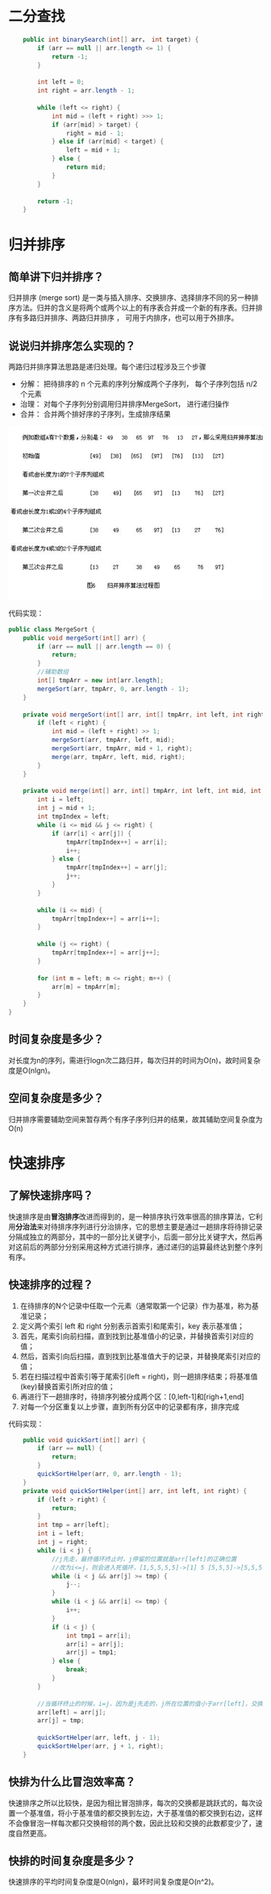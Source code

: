 # 二分查找

```java
    public int binarySearch(int[] arr， int target) {
        if (arr == null || arr.length <= 1) {
            return -1;
        }

        int left = 0;
        int right = arr.length - 1;

        while (left <= right) {
            int mid = (left + right) >>> 1;
            if (arr[mid] > target) {
                right = mid - 1;
            } else if (arr[mid] < target) {
                left = mid + 1;
            } else {
                return mid;
            }
        }

        return -1;
    }
```

# 归并排序



## 简单讲下归并排序？

归并排序 (merge sort) 是一类与插入排序、交换排序、选择排序不同的另一种排序方法。归并的含义是将两个或两个以上的有序表合并成一个新的有序表。归并排序有多路归并排序、两路归并排序 ， 可用于内排序，也可以用于外排序。

## 说说归并排序怎么实现的？

两路归并排序算法思路是递归处理。每个递归过程涉及三个步骤

- 分解： 把待排序的 n 个元素的序列分解成两个子序列， 每个子序列包括 n/2 个元素
- 治理： 对每个子序列分别调用归并排序MergeSort， 进行递归操作
- 合并： 合并两个排好序的子序列，生成排序结果

![](https://raw.githubusercontent.com/Tyson0314/img/master/20220327151830.png)

代码实现：

```java
public class MergeSort {
    public void mergeSort(int[] arr) {
        if (arr == null || arr.length == 0) {
            return;
        }
        //辅助数组
        int[] tmpArr = new int[arr.length];
        mergeSort(arr, tmpArr, 0, arr.length - 1);
    }

    private void mergeSort(int[] arr, int[] tmpArr, int left, int right) {
        if (left < right) {
            int mid = (left + right) >> 1;
            mergeSort(arr, tmpArr, left, mid);
            mergeSort(arr, tmpArr, mid + 1, right);
            merge(arr, tmpArr, left, mid, right);
        }
    }

    private void merge(int[] arr, int[] tmpArr, int left, int mid, int right) {
        int i = left;
        int j = mid + 1;
        int tmpIndex = left;
        while (i <= mid && j <= right) {
            if (arr[i] < arr[j]) {
                tmpArr[tmpIndex++] = arr[i];
                i++;
            } else {
                tmpArr[tmpIndex++] = arr[j];
                j++;
            }
        }

        while (i <= mid) {
            tmpArr[tmpIndex++] = arr[i++];
        }

        while (j <= right) {
            tmpArr[tmpIndex++] = arr[j++];
        }

        for (int m = left; m <= right; m++) {
            arr[m] = tmpArr[m];
        }
    }
}
```

## 时间复杂度是多少？

对长度为n的序列，需进行logn次二路归并，每次归并的时间为O(n)，故时间复杂度是O(nlgn)。

## 空间复杂度是多少？

归并排序需要辅助空间来暂存两个有序子序列归并的结果，故其辅助空间复杂度为O(n)

# 快速排序

## 了解快速排序吗？

快速排序是由**冒泡排序**改进而得到的，是一种排序执行效率很高的排序算法，它利用**分治法**来对待排序序列进行分治排序，它的思想主要是通过一趟排序将待排记录分隔成独立的两部分，其中的一部分比关键字小，后面一部分比关键字大，然后再对这前后的两部分分别采用这种方式进行排序，通过递归的运算最终达到整个序列有序。

## 快速排序的过程？

1. 在待排序的N个记录中任取一个元素（通常取第一个记录）作为基准，称为基准记录；
2. 定义两个索引 left 和 right 分别表示首索引和尾索引，key 表示基准值；
3. 首先，尾索引向前扫描，直到找到比基准值小的记录，并替换首索引对应的值；
4. 然后，首索引向后扫描，直到找到比基准值大于的记录，并替换尾索引对应的值；
5. 若在扫描过程中首索引等于尾索引(left = right)，则一趟排序结束；将基准值(key)替换首索引所对应的值；
6. 再进行下一趟排序时，待排序列被分成两个区：[0,left-1]和[righ+1,end]
7. 对每一个分区重复以上步骤，直到所有分区中的记录都有序，排序完成

代码实现：

```java
    public void quickSort(int[] arr) {
        if (arr == null) {
            return;
        }
        quickSortHelper(arr, 0, arr.length - 1);
    }
    private void quickSortHelper(int[] arr, int left, int right) {
        if (left > right) {
            return;
        }
        int tmp = arr[left];
        int i = left;
        int j = right;
        while (i < j) {
            //j先走，最终循环终止时，j停留的位置就是arr[left]的正确位置
            //改为i<=j，则会进入死循环，[1,5,5,5,5]->[1] 5 [5,5,5]->[5,5,5]，会死循环
            while (i < j && arr[j] >= tmp) {
                j--;
            }
            while (i < j && arr[i] <= tmp) {
                i++;
            }
            if (i < j) {
                int tmp1 = arr[i];
                arr[i] = arr[j];
                arr[j] = tmp1;
            } else {
                break;
            }
        }

        //当循环终止的时候，i=j，因为是j先走的，j所在位置的值小于arr[left]，交换arr[j]和arr[left]
        arr[left] = arr[j];
        arr[j] = tmp;

        quickSortHelper(arr, left, j - 1);
        quickSortHelper(arr, j + 1, right);
    }
```

## 快排为什么比冒泡效率高？

快速排序之所以比较快，是因为相比冒泡排序，每次的交换都是跳跃式的，每次设置一个基准值，将小于基准值的都交换到左边，大于基准值的都交换到右边，这样不会像冒泡一样每次都只交换相邻的两个数，因此比较和交换的此数都变少了，速度自然更高。

## 快排的时间复杂度是多少？

快速排序的平均时间复杂度是O(nlgn)，最坏时间复杂度是O(n^2)。